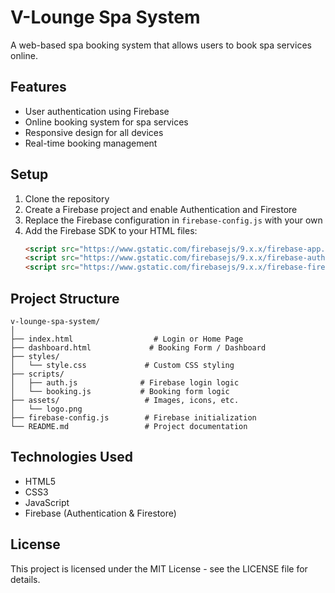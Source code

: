 # V-Lounge Spa System

A web-based spa booking system that allows users to book spa services online.

## Features

- User authentication using Firebase
- Online booking system for spa services
- Responsive design for all devices
- Real-time booking management

## Setup

1. Clone the repository
2. Create a Firebase project and enable Authentication and Firestore
3. Replace the Firebase configuration in `firebase-config.js` with your own
4. Add the Firebase SDK to your HTML files:
   ```html
   <script src="https://www.gstatic.com/firebasejs/9.x.x/firebase-app.js"></script>
   <script src="https://www.gstatic.com/firebasejs/9.x.x/firebase-auth.js"></script>
   <script src="https://www.gstatic.com/firebasejs/9.x.x/firebase-firestore.js"></script>
   ```

## Project Structure

```
v-lounge-spa-system/
│
├── index.html                  # Login or Home Page
├── dashboard.html             # Booking Form / Dashboard
├── styles/
│   └── style.css             # Custom CSS styling
├── scripts/
│   ├── auth.js              # Firebase login logic
│   └── booking.js           # Booking form logic
├── assets/                   # Images, icons, etc.
│   └── logo.png
├── firebase-config.js        # Firebase initialization
└── README.md                 # Project documentation
```

## Technologies Used

- HTML5
- CSS3
- JavaScript
- Firebase (Authentication & Firestore)

## License

This project is licensed under the MIT License - see the LICENSE file for details. 